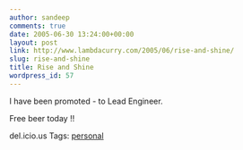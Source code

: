 ```yaml
---
author: sandeep
comments: true
date: 2005-06-30 13:24:00+00:00
layout: post
link: http://www.lambdacurry.com/2005/06/rise-and-shine/
slug: rise-and-shine
title: Rise and Shine
wordpress_id: 57
---
```


I have been promoted - to Lead Engineer.

Free beer today !!

del.icio.us Tags: [personal](http://del.icio.us/sss8ue/personal)
